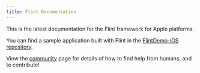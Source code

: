```yaml
---
title: Flint Documentation
---
```


This is the latest documentation for the Flint framework for Apple platforms.

You can find a sample application built with Flint in the [FlintDemo-iOS repository](https://github.com/MontanaFlossCo/FlintDemo-iOS).

View the [community](guides/community) page for details of how to find help from humans, and to contribute!
